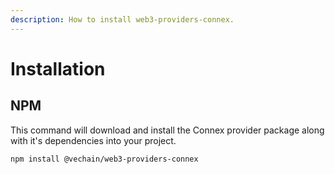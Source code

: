 ```yaml
---
description: How to install web3-providers-connex.
---
```


# Installation

## NPM

This command will download and install the Connex provider package along with it's dependencies into your project.

```bash
npm install @vechain/web3-providers-connex
```
